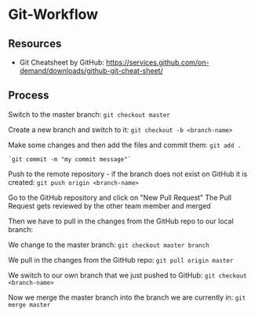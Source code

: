 # Git-Workflow

## Resources
- Git Cheatsheet by GitHub: https://services.github.com/on-demand/downloads/github-git-cheat-sheet/

## Process

Switch to the master branch: 
    `git checkout master`

Create a new branch and switch to it: 
    `git checkout -b <branch-name>`

Make some changes and then add the files and commit them: 
    `git add .`

    `git commit -m "my commit message"`

Push to the remote repository - if the branch does not exist on GitHub it is created: 
    `git push origin <branch-name>`

Go to the GitHub repository and click on "New Pull Request"
The Pull Request gets reviewed by the other team member and merged

Then we have to pull in the changes from the GitHub repo to our local branch:

We change to the master branch:
    `git checkout master branch`

We pull in the changes from the GitHub repo:
    `git pull origin master`

We switch to our own branch that we just pushed to GitHub: 
    `git checkout <branch-name>`

Now we merge the master branch into the branch we are currently in:
    `git merge master`